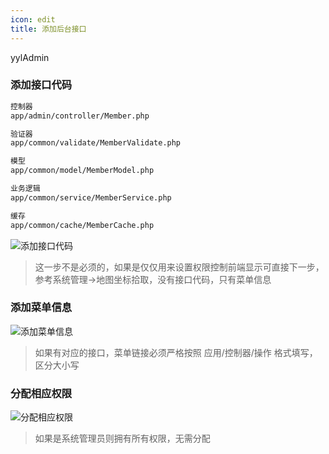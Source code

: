 ```yaml
---
icon: edit
title: 添加后台接口
---
```


yylAdmin

### 添加接口代码

```bash
控制器  
app/admin/controller/Member.php  

验证器  
app/common/validate/MemberValidate.php

模型  
app/common/model/MemberModel.php

业务逻辑  
app/common/service/MemberService.php

缓存  
app/common/cache/MemberCache.php
```

![添加接口代码](https://images.gitee.com/uploads/images/2021/0119/154801_d0c15bdc_1051221.png)
> 这一步不是必须的，如果是仅仅用来设置权限控制前端显示可直接下一步，参考系统管理->地图坐标拾取，没有接口代码，只有菜单信息

### 添加菜单信息

![添加菜单信息](https://images.gitee.com/uploads/images/2021/0119/153318_c8e9efd7_1051221.png)
> 如果有对应的接口，菜单链接必须严格按照 应用/控制器/操作 格式填写，区分大小写

### 分配相应权限

![分配相应权限](https://images.gitee.com/uploads/images/2021/0119/150220_43634569_1051221.png)
> 如果是系统管理员则拥有所有权限，无需分配
